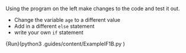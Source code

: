Using the program on the left make changes to the code and test it out.
 - Change the variable `age` to a different value
 - Add in a different `else` statement
 - write your own `if` statement
 
 {Run}(python3 .guides/content/ExampleIF1B.py )
